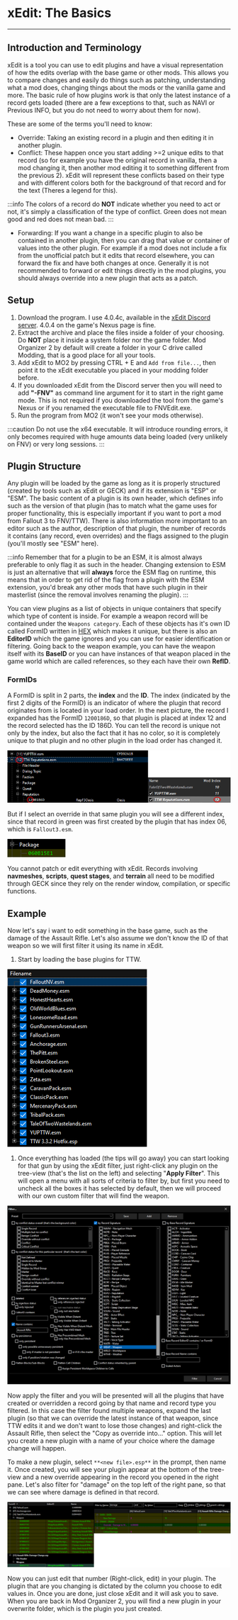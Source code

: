 ﻿# xEdit: The Basics
---

## Introduction and Terminology

xEdit is a tool you can use to edit plugins and have a visual representation of how the edits overlap with the base game or other mods. This allows you to compare changes and easily do things such as patching, understanding what a mod does, changing things about the mods or the vanilla game and more. The basic rule of how plugins work is that only the latest instance of a record gets loaded (there are a few exceptions to that, such as NAVI or Previous INFO, but you do not need to worry about them for now).

These are some of the terms you'll need to know:
- Override: Taking an existing record in a plugin and then editing it in another plugin.
- Conflict: These happen once you start adding >=2 unique edits to that record (so for example you have the original record in vanilla, then a mod changing it, then another mod editing it to something different from the previous 2). xEdit will represent these conflicts based on their type and with different colors both for the background of that record and for the text (Theres a legend for this).

:::info
The colors of a record do **NOT** indicate whether you need to act or not, it's simply a classification of the type of conflict. Green does not mean good and red does not mean bad.
:::

- Forwarding: If you want a change in a specific plugin to also be contained in another plugin, then you can drag that value or container of values into the other plugin. For example if a mod does not include a fix from the unofficial patch but it edits that record elsewhere, you can forward the fix and have both changes at once. Generally it is not recommended to forward or edit things directly in the mod plugins, you should always override into a new plugin that acts as a patch.

## Setup

1. Download the program. I use 4.0.4c, available in the [xEdit Discord server](https://discord.gg/5t8RnNQ). 4.0.4 on the game's Nexus page is fine.
2. Extract the archive and place the files inside a folder of your choosing. Do **NOT** place it inside a system folder nor the game folder. Mod Organizer 2 by default will create a folder in your C drive called Modding, that is a good place for all your tools.
3. Add xEdit to MO2 by pressing CTRL + E and `Add from file...`, then point it to the xEdit executable you placed in your modding folder before.
5. If you downloaded xEdit from the Discord server then you will need to add **"-FNV"** as command line argument for it to start in the right game mode. This is not required if you downloaded the tool from the game's Nexus or if you renamed the executable file to FNVEdit.exe.
4. Run the program from MO2 (it won't see your mods otherwise).

:::caution
Do not use the x64 executable. It will introduce rounding errors, it only becomes required with huge amounts data being loaded (very unlikely on FNV) or very long sessions.
:::

## Plugin Structure

Any plugin will be loaded by the game as long as it is properly structured (created by tools such as xEdit or GECK) and if its extension is "ESP" or "ESM". The basic content of a plugin is its own header, which defines info such as the version of that plugin (has to match what the game uses for proper functionality, this is especially important if you want to port a mod from Fallout 3 to FNV/TTW). There is also information more important to an editor such as the author, description of that plugin, the number of records it contains (any record, even overrides) and the flags assigned to the plugin (you'll mostly see "ESM" here).

:::info
Remember that for a plugin to be an ESM, it is almost always preferable to only flag it as such in the header. Changing extension to ESM is just an alternative that will **always** force the ESM flag on runtime, this means that in order to get rid of the flag from a plugin with the ESM extension, you'd break any other mods that have such plugin in their masterlist (since the removal involves renaming the plugin).
:::

You can view plugins as a list of objects in unique containers that specify which type of content is inside. For example a weapon record will be contained under the `Weapons category`. Each of these objects has it's own ID called FormID written in [HEX](https://en.wikipedia.org/wiki/Hexadecimal) which makes it unique, but there is also an **EditorID** which the game ignores and you can use for easier identification or filtering. Going back to the weapon example, you can have the weapon itself with its **BaseID** or you can have instances of that weapon placed in the game world which are called references, so they each have their own **RefID**.

### FormIDs

A FormID is split in 2 parts, the **index** and the **ID**. The index (indicated by the first 2 digits of the FormID) is an indicator of where the plugin that record originates from is located in your load order. In the next picture, the record I expanded has the FormID `1200186D`, so that plugin is placed at index 12 and the record selected has the ID 186D. You can tell the record is unique not only by the index, but also the fact that it has no color, so it is completely unique to that plugin and no other plugin in the load order has changed it.

![Index example](../static/img/indexexample.png)

But if I select an override in that same plugin you will see a different index, since that record in
green was first created by the plugin that has index 06, which is `Fallout3.esm`.

![Index example 2](../static/img/indexexample2.png)

You cannot patch or edit everything with xEdit. Records involving **navmeshes**, **scripts**, **quest stages**, and **terrain** all need to be modified through GECK since they rely on the render window, compilation, or specific functions.

## Example

Now let's say i want to edit something in the base game, such as the damage of the Assault Rifle. Let's also assume we don't know the ID of that weapon so we will first filter it using its name in xEdit.

1. Start by loading the base plugins for TTW.

![Example Loading Plugins](../static/img/exampleloading.png)

1. Once everything has loaded (the tips will go away) you can start looking for that gun by using the xEdit filter, just right-click any plugin on the tree-view (that's the list on the left) and selecting "**Apply Filter**". This will open a menu with all sorts of criteria to filter by, but first you need to uncheck all the boxes it has selected by default, then we will proceed with our own custom filter that will find the weapon.

![Example Filtering](../static/img/examplefilter.png)

Now apply the filter and you will be presented will all the plugins that have created or overridden a record going by that name and record type you filtered. In this case the filter found multiple weapons, expand the last plugin (so that we can override the latest instance of that weapon, since TTW edits it and we don't want to lose those changes) and right-click the Assault Rifle, then select the "Copy as override into..." option. This will let you create a new plugin with a name of your choice where the damage change will happen.

To make a new plugin, select `**<new file>.esp**` in the prompt, then name it. Once created, you will see your plugin appear at the bottom of the tree-view and a new override appearing in the record you opened in the right pane. Let's also filter for "damage" on the top left of the right pane, so that we can see where damage is defined in that record.

![Example Override](../static/img/exampleoverride.png)

Now you can just edit that number (Right-click, edit) in your plugin. The plugin that are you changing is dictated by the column you choose to edit values in. Once you are done, just close xEdit and it will ask you to save. When you are back in Mod Organizer 2, you will find a new plugin in your overwrite folder, which is the plugin you just created.
